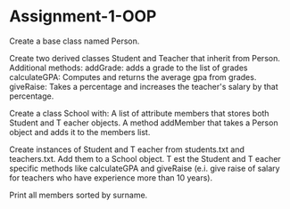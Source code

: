 # Assignment-1-OOP
Create a base class named Person.

Create two derived classes Student and Teacher that inherit from Person.
Additional methods:
addGrade: adds a grade to the list of grades
calculateGPA: Computes and returns the average gpa from grades.
giveRaise: Takes a percentage and increases the teacher's salary by that percentage.

Create a class School with:
A list of attribute members that stores both Student and T eacher objects.
A method addMember that takes a Person object and adds it to the members list.

Create instances of Student and T eacher from students.txt and teachers.txt.
Add them to a School object. T est the Student and T eacher specific methods like calculateGPA
and giveRaise (e.i. give raise of salary for teachers who have experience more than 10 years).

Print all members sorted by surname.



